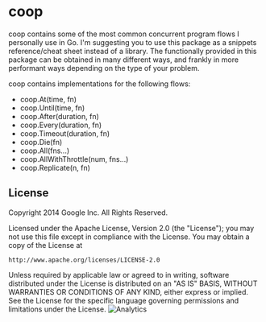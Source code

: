 # coop

coop contains some of the most common concurrent program flows I personally use in Go. I'm suggesting you to use this package as a snippets reference/cheat sheet instead of a library. The functionally provided in this package can be obtained in many different ways, and frankly in  more performant ways depending on the type of your problem.

coop contains implementations for the following flows:

* coop.At(time, fn)
* coop.Until(time, fn)
* coop.After(duration, fn)
* coop.Every(duration, fn)
* coop.Timeout(duration, fn)
* coop.Die(fn)
* coop.All(fns...)
* coop.AllWithThrottle(num, fns...)
* coop.Replicate(n, fn)

## License

Copyright 2014 Google Inc. All Rights Reserved.

Licensed under the Apache License, Version 2.0 (the "License"); you may not use this file except in compliance with the License. You may obtain a copy of the License at

    http://www.apache.org/licenses/LICENSE-2.0

Unless required by applicable law or agreed to in writing, software distributed under the License is distributed on an "AS IS" BASIS, WITHOUT WARRANTIES OR CONDITIONS OF ANY KIND, either express or implied. See the License for the specific language governing permissions and limitations under the License. ![Analytics](https://ga-beacon.appspot.com/UA-46881978-1/coop?pixel)
